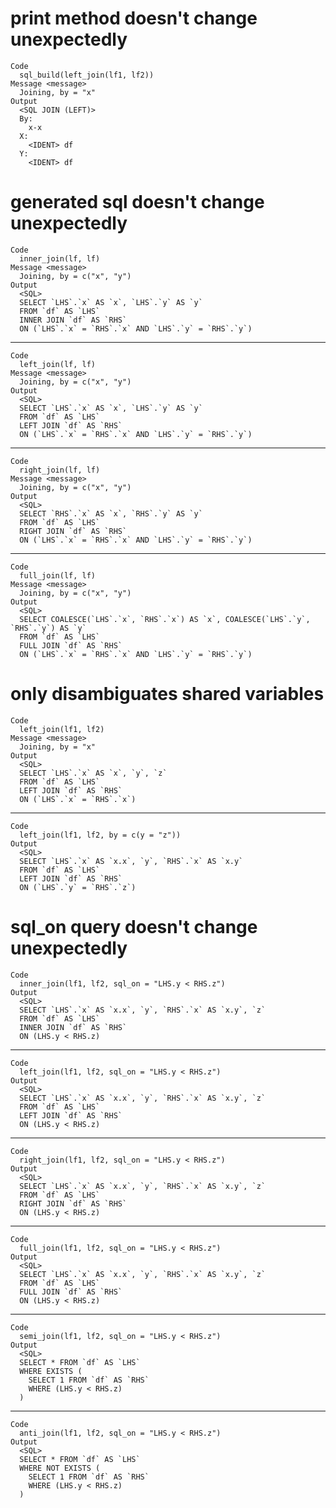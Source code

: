 # print method doesn't change unexpectedly

    Code
      sql_build(left_join(lf1, lf2))
    Message <message>
      Joining, by = "x"
    Output
      <SQL JOIN (LEFT)>
      By:
        x-x
      X:
        <IDENT> df
      Y:
        <IDENT> df

# generated sql doesn't change unexpectedly

    Code
      inner_join(lf, lf)
    Message <message>
      Joining, by = c("x", "y")
    Output
      <SQL>
      SELECT `LHS`.`x` AS `x`, `LHS`.`y` AS `y`
      FROM `df` AS `LHS`
      INNER JOIN `df` AS `RHS`
      ON (`LHS`.`x` = `RHS`.`x` AND `LHS`.`y` = `RHS`.`y`)
      

---

    Code
      left_join(lf, lf)
    Message <message>
      Joining, by = c("x", "y")
    Output
      <SQL>
      SELECT `LHS`.`x` AS `x`, `LHS`.`y` AS `y`
      FROM `df` AS `LHS`
      LEFT JOIN `df` AS `RHS`
      ON (`LHS`.`x` = `RHS`.`x` AND `LHS`.`y` = `RHS`.`y`)
      

---

    Code
      right_join(lf, lf)
    Message <message>
      Joining, by = c("x", "y")
    Output
      <SQL>
      SELECT `RHS`.`x` AS `x`, `RHS`.`y` AS `y`
      FROM `df` AS `LHS`
      RIGHT JOIN `df` AS `RHS`
      ON (`LHS`.`x` = `RHS`.`x` AND `LHS`.`y` = `RHS`.`y`)
      

---

    Code
      full_join(lf, lf)
    Message <message>
      Joining, by = c("x", "y")
    Output
      <SQL>
      SELECT COALESCE(`LHS`.`x`, `RHS`.`x`) AS `x`, COALESCE(`LHS`.`y`, `RHS`.`y`) AS `y`
      FROM `df` AS `LHS`
      FULL JOIN `df` AS `RHS`
      ON (`LHS`.`x` = `RHS`.`x` AND `LHS`.`y` = `RHS`.`y`)
      

# only disambiguates shared variables

    Code
      left_join(lf1, lf2)
    Message <message>
      Joining, by = "x"
    Output
      <SQL>
      SELECT `LHS`.`x` AS `x`, `y`, `z`
      FROM `df` AS `LHS`
      LEFT JOIN `df` AS `RHS`
      ON (`LHS`.`x` = `RHS`.`x`)
      

---

    Code
      left_join(lf1, lf2, by = c(y = "z"))
    Output
      <SQL>
      SELECT `LHS`.`x` AS `x.x`, `y`, `RHS`.`x` AS `x.y`
      FROM `df` AS `LHS`
      LEFT JOIN `df` AS `RHS`
      ON (`LHS`.`y` = `RHS`.`z`)
      

# sql_on query doesn't change unexpectedly

    Code
      inner_join(lf1, lf2, sql_on = "LHS.y < RHS.z")
    Output
      <SQL>
      SELECT `LHS`.`x` AS `x.x`, `y`, `RHS`.`x` AS `x.y`, `z`
      FROM `df` AS `LHS`
      INNER JOIN `df` AS `RHS`
      ON (LHS.y < RHS.z)
      

---

    Code
      left_join(lf1, lf2, sql_on = "LHS.y < RHS.z")
    Output
      <SQL>
      SELECT `LHS`.`x` AS `x.x`, `y`, `RHS`.`x` AS `x.y`, `z`
      FROM `df` AS `LHS`
      LEFT JOIN `df` AS `RHS`
      ON (LHS.y < RHS.z)
      

---

    Code
      right_join(lf1, lf2, sql_on = "LHS.y < RHS.z")
    Output
      <SQL>
      SELECT `LHS`.`x` AS `x.x`, `y`, `RHS`.`x` AS `x.y`, `z`
      FROM `df` AS `LHS`
      RIGHT JOIN `df` AS `RHS`
      ON (LHS.y < RHS.z)
      

---

    Code
      full_join(lf1, lf2, sql_on = "LHS.y < RHS.z")
    Output
      <SQL>
      SELECT `LHS`.`x` AS `x.x`, `y`, `RHS`.`x` AS `x.y`, `z`
      FROM `df` AS `LHS`
      FULL JOIN `df` AS `RHS`
      ON (LHS.y < RHS.z)
      

---

    Code
      semi_join(lf1, lf2, sql_on = "LHS.y < RHS.z")
    Output
      <SQL>
      SELECT * FROM `df` AS `LHS`
      WHERE EXISTS (
        SELECT 1 FROM `df` AS `RHS`
        WHERE (LHS.y < RHS.z)
      )

---

    Code
      anti_join(lf1, lf2, sql_on = "LHS.y < RHS.z")
    Output
      <SQL>
      SELECT * FROM `df` AS `LHS`
      WHERE NOT EXISTS (
        SELECT 1 FROM `df` AS `RHS`
        WHERE (LHS.y < RHS.z)
      )

